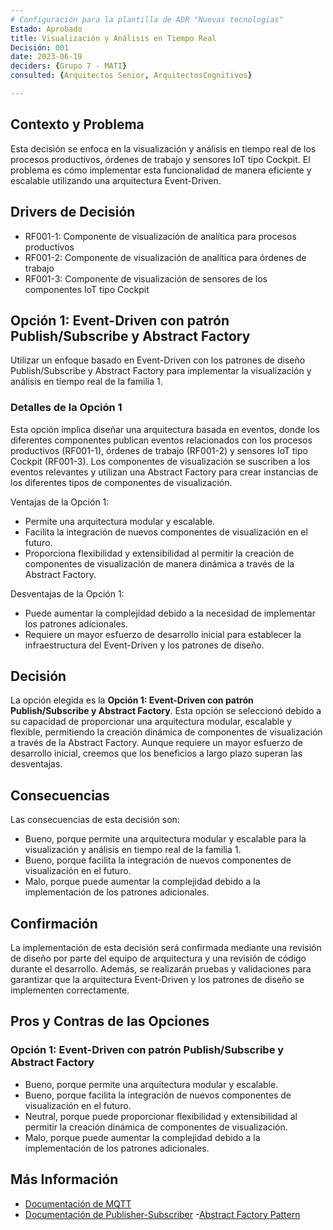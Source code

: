 ```yaml
---
# Configuración para la plantilla de ADR "Nuevas tecnologias"
Estado: Aprobado
title: Visualización y Análisis en Tiempo Real
Decisión: 001
date: 2023-06-19
deciders: {Grupo 7 - MATI}
consulted: {Arquitectos Senior, ArquitectosCognitivos}

---
```

## Contexto y Problema

Esta decisión se enfoca en la visualización y análisis en tiempo real de los procesos productivos, órdenes de trabajo y sensores IoT tipo Cockpit. El problema es cómo implementar esta funcionalidad de manera eficiente y escalable utilizando una arquitectura Event-Driven.

## Drivers de Decisión

* RF001-1: Componente de visualización de analítica para procesos productivos
* RF001-2: Componente de visualización de analítica para órdenes de trabajo
* RF001-3: Componente de visualización de sensores de los componentes IoT tipo Cockpit

## Opción 1: Event-Driven con patrón Publish/Subscribe y Abstract Factory

Utilizar un enfoque basado en Event-Driven con los patrones de diseño Publish/Subscribe y Abstract Factory para implementar la visualización y análisis en tiempo real de la familia 1.

### Detalles de la Opción 1

Esta opción implica diseñar una arquitectura basada en eventos, donde los diferentes componentes publican eventos relacionados con los procesos productivos (RF001-1), órdenes de trabajo (RF001-2) y sensores IoT tipo Cockpit (RF001-3). Los componentes de visualización se suscriben a los eventos relevantes y utilizan una Abstract Factory para crear instancias de los diferentes tipos de componentes de visualización.

Ventajas de la Opción 1:

* Permite una arquitectura modular y escalable.
* Facilita la integración de nuevos componentes de visualización en el futuro.
* Proporciona flexibilidad y extensibilidad al permitir la creación de componentes de visualización de manera dinámica a través de la Abstract Factory.

Desventajas de la Opción 1:

* Puede aumentar la complejidad debido a la necesidad de implementar los patrones adicionales.
* Requiere un mayor esfuerzo de desarrollo inicial para establecer la infraestructura del Event-Driven y los patrones de diseño.

## Decisión

La opción elegida es la **Opción 1: Event-Driven con patrón Publish/Subscribe y Abstract Factory**. Esta opción se seleccionó debido a su capacidad de proporcionar una arquitectura modular, escalable y flexible, permitiendo la creación dinámica de componentes de visualización a través de la Abstract Factory. Aunque requiere un mayor esfuerzo de desarrollo inicial, creemos que los beneficios a largo plazo superan las desventajas.

## Consecuencias

Las consecuencias de esta decisión son:

* Bueno, porque permite una arquitectura modular y escalable para la visualización y análisis en tiempo real de la familia 1.
* Bueno, porque facilita la integración de nuevos componentes de visualización en el futuro.
* Malo, porque puede aumentar la complejidad debido a la implementación de los patrones adicionales.

## Confirmación

La implementación de esta decisión será confirmada mediante una revisión de diseño por parte del equipo de arquitectura y una revisión de código durante el desarrollo. Además, se realizarán pruebas y validaciones para garantizar que la arquitectura Event-Driven y los patrones de diseño se implementen correctamente.

## Pros y Contras de las Opciones

### Opción 1: Event-Driven con patrón Publish/Subscribe y Abstract Factory

* Bueno, porque permite una arquitectura modular y escalable.
* Bueno, porque facilita la integración de nuevos componentes de visualización en el futuro.
* Neutral, porque puede proporcionar flexibilidad y extensibilidad al permitir la creación dinámica de componentes de visualización.
* Malo, porque puede aumentar la complejidad debido a la implementación de los patrones adicionales.

## Más Información

- [Documentación de MQTT](https://cockpit.tn/)
- [Documentación de Publisher-Subscriber](https://learn.microsoft.com/en-us/azure/architecture/patterns/publisher-subscriber)
-[Abstract Factory Pattern](https://www.javatpoint.com/abstract-factory-pattern)


